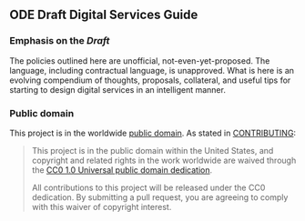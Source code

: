 ## ODE Draft Digital Services Guide
### Emphasis on the *Draft*

The policies outlined here are unofficial, not-even-yet-proposed. The language, including contractual language, is unapproved. What is here is an evolving compendium of thoughts, proposals, collateral, and useful tips for starting to design digital services in an intelligent manner.




### Public domain

This project is in the worldwide [public domain](LICENSE.md). As stated in [CONTRIBUTING](CONTRIBUTING.md):

> This project is in the public domain within the United States, and copyright and related rights in the work worldwide are waived through the [CC0 1.0 Universal public domain dedication](https://creativecommons.org/publicdomain/zero/1.0/).
>
> All contributions to this project will be released under the CC0
>dedication. By submitting a pull request, you are agreeing to comply
>with this waiver of copyright interest.
